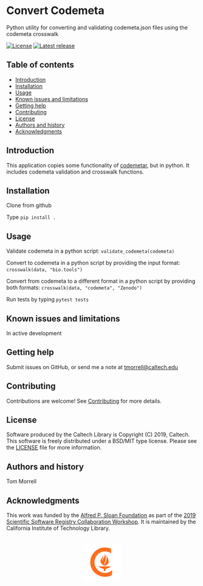 Convert Codemeta
=====================================================

Python utility for converting and validating codemeta.json files using the codemeta crosswalk

[![License](https://img.shields.io/badge/License-BSD%203--Clause-blue.svg?style=flat-square)](https://choosealicense.com/licenses/bsd-3-clause)
[![Latest release](https://img.shields.io/badge/Latest_release-0.0.1-b44e88.svg?style=flat-square)](http://shields.io)


Table of contents
-----------------

* [Introduction](#introduction)
* [Installation](#installation)
* [Usage](#usage)
* [Known issues and limitations](#known-issues-and-limitations)
* [Getting help](#getting-help)
* [Contributing](#contributing)
* [License](#license)
* [Authors and history](#authors-and-history)
* [Acknowledgments](#authors-and-acknowledgments)


Introduction
------------

This application copies some functionality of
[codemetar](https://github.com/ropensci/codemetar), but in python. It includes
codemeta validation and crosswalk functions.

Installation
------------

Clone from github

Type `pip install .`

Usage
-----

Validate codemeta in a python script: `validate_codemeta(codemeta)`

Convert to codemeta in a python script by providing the input format:
`crosswalk(data, "bio.tools")`

Convert from codemeta to a different format in a python script by providing both formats:
`crosswalk(data, "codemeta", "Zenodo")`

Run tests by typing `pytest tests`


Known issues and limitations
----------------------------

In active development

Getting help
------------

Submit issues on GitHub, or send me a note at tmorrell@caltech.edu

Contributing
------------

Contributions are welcome! See [Contributing](CONTRIBUTING) for more details.

License
-------

Software produced by the Caltech Library is Copyright (C) 2019, Caltech.  This software is freely distributed under a BSD/MIT type license.  Please see the [LICENSE](LICENSE) file for more information.


Authors and history
---------------------------

Tom Morrell

Acknowledgments
---------------

This work was funded by the [Alfred P. Sloan Foundation](https://sloan.org/) as
part of the [2019 Scientific Software Registry Collaboration
Workshop](http://asclnet.github.io/SWRegistryWorkshop). It is maintained by the California Institute of Technology Library.


<div align="center">
  <br>
  <a href="https://www.caltech.edu">
    <img width="100" height="100" src=".graphics/caltech-round.png">
  </a>
</div>

